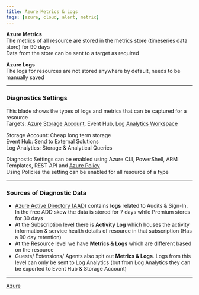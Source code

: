 ```yaml
---
title: Azure Metrics & Logs
tags: [azure, cloud, alert, metric]
---
```


**Azure Metrics**  
The metrics of all resource are stored in the metrics store (timeseries data store) for 90 days  
Data from the store can be sent to a target as required

**Azure Logs**  
The logs for resources are not stored anywhere by default, needs to be manually saved  

---

### Diagnostics Settings

This blade shows the types of logs and metrics that can be captured for a resource   
Targets: [Azure Storage Account](../Azure%20Storage%20Account/Azure%20Storage%20Account.md), Event Hub, [Log Analytics Workspace](../Azure%20Analytics%20Services/Log%20Analytics%20Workspace.md)

Storage Account: Cheap long term storage  
Event Hub: Send to External Solutions  
Log Analytics: Storage & Analytical Queries

Diagnostic Settings can be enabled using Azure CLI, PowerShell, ARM Templates, REST API and [Azure Policy](../Azure%20Security%20Services/Azure%20Policy.md)  
Using Policies the setting can be enabled for all resource of a type

---

### Sources of Diagnostic Data

* [Azure Active Directory (AAD)](../Azure%20Security%20Services/Azure%20Active%20Directory%20%28AAD%29.md) contains **logs** related to Audits & Sign-In. In the free ADD skew the data is stored for 7 days while Premium stores for 30 days
* At the Subscription level there is **Activity Log** which houses the activity information & service health details of resource in that subscription (Has a 90 day retention)
* At the Resource level we have **Metrics & Logs** which are different based on the resource
* Guests/ Extensions/ Agents also spit out **Metrics & Logs**. Logs from this level can only be sent to Log Analytics (but from Log Analytics they can be exported to Event Hub & Storage Account)

---

[Azure](../Azure.md)